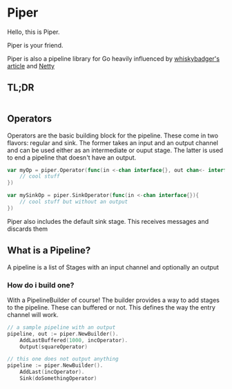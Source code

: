 # Piper
Hello, this is Piper. 

Piper is your friend. 

Piper is also a pipeline library for Go heavily influenced by [whiskybadger's article](https://whiskybadger.io/post/introducing-go-pipeline/) and [Netty](https://netty.io/)

## TL;DR
```go

```

## Operators
Operators are the basic building block for the pipeline. These come in two flavors: regular and sink.
The former takes an input and an output channel and can be used either as an intermediate or ouput stage.
The latter is used to end a pipeline that doesn't have an output.

```go
var myOp = piper.Operator(func(in <-chan interface{}, out chan<- interface{}){
    // cool stuff
})

var mySinkOp = piper.SinkOperator(func(in <-chan interface{}){
    // cool stuff but without an output
})
```

Piper also includes the default sink stage. This receives messages and discards them

## What is a Pipeline?
A pipeline is a list of Stages with an input channel and optionally an output

### How do i build one?
With a PipelineBuilder of course! The builder provides a way to add stages to the pipeline. 
These can buffered or not. This defines the way the entry channel will work.

```go
// a sample pipeline with an output
pipeline, out := piper.NewBuilder().
    AddLastBuffered(1000, incOperator).
    Output(squareOperator)

// this one does not output anything
pipeline := piper.NewBuilder().
    AddLast(incOperator).
    Sink(doSomethingOperator)

```

